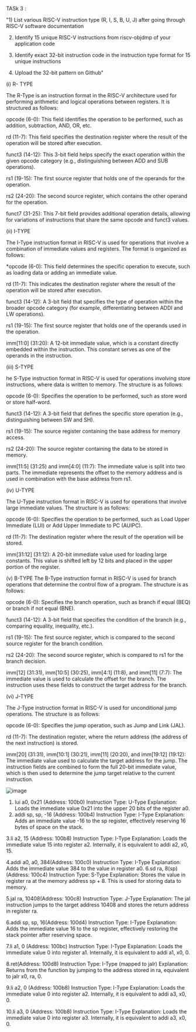 TASk 3 :


"1) List various RISC-V instruction type (R, I, S, B, U, J) after going through RISC-V software documentation

2) Identify 15 unique RISC-V instructions from riscv-objdmp of your application code 

3) Identify exact 32-bit instruction code in the instruction type format for 15 unique instructions

4) Upload the 32-bit pattern on Github"


(i) R- TYPE

The R-Type is an instruction format in the RISC-V architecture used for performing arithmetic and logical operations between registers. It is structured as follows:

opcode (6-0): This field identifies the operation to be performed, such as addition, subtraction, AND, OR, etc.

rd (11-7): This field specifies the destination register where the result of the operation will be stored after execution.

funct3 (14-12): This 3-bit field helps specify the exact operation within the given opcode category (e.g., distinguishing between ADD and SUB operations).

rs1 (19-15): The first source register that holds one of the operands for the operation.

rs2 (24-20): The second source register, which contains the other operand for the operation.

funct7 (31-25): This 7-bit field provides additional operation details, allowing for variations of instructions that share the same opcode and funct3 values.



(ii) I-TYPE

The I-Type instruction format in RISC-V is used for operations that involve a combination of immediate values and registers. The format is organized as follows:

*opcode (6-0): This field determines the specific operation to execute, such as loading data or adding an immediate value.

rd (11-7): This indicates the destination register where the result of the operation will be stored after execution.

funct3 (14-12): A 3-bit field that specifies the type of operation within the broader opcode category (for example, differentiating between ADDI and LW operations).

rs1 (19-15): The first source register that holds one of the operands used in the operation.

imm[11:0] (31:20): A 12-bit immediate value, which is a constant directly embedded within the instruction. This constant serves as one of the operands in the instruction.



(iii) S-TYPE

he S-Type instruction format in RISC-V is used for operations involving store instructions, where data is written to memory. The structure is as follows:

opcode (6-0): Specifies the operation to be performed, such as store word or store half-word.

funct3 (14-12): A 3-bit field that defines the specific store operation (e.g., distinguishing between SW and SH).

rs1 (19-15): The source register containing the base address for memory access.

rs2 (24-20): The source register containing the data to be stored in memory.

imm[11:5] (31:25) and imm[4:0] (11:7): The immediate value is split into two parts. The immediate represents the offset to the memory address and is used in combination with the base address from rs1.




(iv) U-TYPE

The U-Type instruction format in RISC-V is used for operations that involve large immediate values. The structure is as follows:

opcode (6-0): Specifies the operation to be performed, such as Load Upper Immediate (LUI) or Add Upper Immediate to PC (AUIPC).

rd (11-7): The destination register where the result of the operation will be stored.

imm[31:12] (31:12): A 20-bit immediate value used for loading large constants. This value is shifted left by 12 bits and placed in the upper portion of the register.






(v) B-TYPE The B-Type instruction format in RISC-V is used for branch operations that determine the control flow of a program. The structure is as follows:

opcode (6-0): Specifies the branch operation, such as branch if equal (BEQ) or branch if not equal (BNE).

funct3 (14-12): A 3-bit field that specifies the condition of the branch (e.g., comparing equality, inequality, etc.).

rs1 (19-15): The first source register, which is compared to the second source register for the branch condition.

rs2 (24-20): The second source register, which is compared to rs1 for the branch decision.

imm[12] (31:31), imm[10:5] (30:25), imm[4:1] (11:8), and imm[11] (7:7): The immediate value is used to calculate the offset for the branch. The instruction uses these fields to construct the target address for the branch.






(vi) J-TYPE

The J-Type instruction format in RISC-V is used for unconditional jump operations. The structure is as follows:

opcode (6-0): Specifies the jump operation, such as Jump and Link (JAL).

rd (11-7): The destination register, where the return address (the address of the next instruction) is stored.

imm[20] (31:31), imm[10:1] (30:21), imm[11] (20:20), and imm[19:12] (19:12): The immediate value used to calculate the target address for the jump. The instruction fields are combined to form the full 20-bit immediate value, which is then used to determine the jump target relative to the current instruction.






![image](https://github.com/user-attachments/assets/84df9c3a-2228-48e4-bc23-0c3d29993b94)




1.  lui a0, 0x21 (Address: 100b0) Instruction Type: U-Type Explanation: Loads the immediate value 0x21 into the upper 20 bits of the register a0.
2. addi sp, sp, -16  (Address: 100b4) Instruction Type: I-Type Explanation: Adds an immediate value -16 to the sp register, effectively reserving 16 bytes of space on the stack.

3.li a2, 15 (Address: 100b8) Instruction Type: I-Type Explanation: Loads the immediate value 15 into register a2. Internally, it is equivalent to addi a2, x0, 15.

4.addi a0, a0, 384(Address: 100c0) Instruction Type: I-Type Explanation: Adds the immediate value 384 to the value in register a0. 6.sd ra, 8(sp)(Address: 100c4) Instruction Type: S-Type Explanation: Stores the value in register ra at the memory address sp + 8. This is used for storing data to memory.

5.jal ra, 10408(Address: 100c8) Instruction Type: J-Type Explanation: The jal instruction jumps to the target address 10408 and stores the return address in register ra.



6.addi sp, sp, 16(Address: 100d4) Instruction Type: I-Type Explanation: Adds the immediate value 16 to the sp register, effectively restoring the stack pointer after reserving space.

7.li a1, 0 (Address: 100bc) Instruction Type: I-Type Explanation: Loads the immediate value 0 into register a1. Internally, it is equivalent to addi a1, x0, 0.


8.ret(Address: 100d8) Instruction Type: I-Type (mapped to jalr) Explanation: Returns from the function by jumping to the address stored in ra, equivalent to jalr x0, ra, 0.

9.li a2, 0 (Address: 100b8) Instruction Type: I-Type Explanation: Loads the immediate value 0 into register a2. Internally, it is equivalent to addi a3, x0, 0.

10.li a3, 0 (Address: 100b8) Instruction Type: I-Type Explanation: Loads the immediate value 0 into register a3. Internally, it is equivalent to addi a3, x0, 0.




